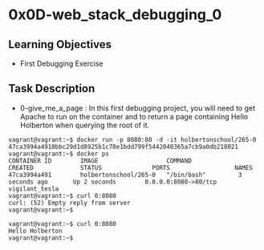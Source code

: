 # 0x0D-web_stack_debugging_0

## Learning Objectives

- First Debugging Exercise

## Task Description

- 0-give_me_a_page : In this first debugging project, you will need to get Apache to run on the container and to return a page containing Hello Holberton when querying the root of it.
```
vagrant@vagrant:~$ docker run -p 8080:80 -d -it holbertonschool/265-0
47ca3994a4910bbc29d1d8925b1c70e1bdd799f5442040365a7cb9a0db218021
vagrant@vagrant:~$ docker ps
CONTAINER ID        IMAGE                   COMMAND             CREATED             STATUS              PORTS                  NAMES
47ca3994a491        holbertonschool/265-0   "/bin/bash"         3 seconds ago       Up 2 seconds        0.0.0.0:8080->80/tcp   vigilant_tesla
vagrant@vagrant:~$ curl 0:8080
curl: (52) Empty reply from server
vagrant@vagrant:~$
```

```
vagrant@vagrant:~$ curl 0:8080
Hello Holberton
vagrant@vagrant:~$
```
